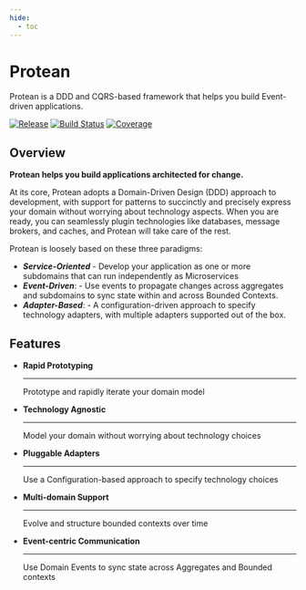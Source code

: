 ```yaml
---
hide:
  - toc
---
```


# Protean

Protean is a DDD and CQRS-based framework that helps you build Event-driven applications.

[![Release](https://img.shields.io/pypi/v/protean?label=Release&style=flat-square)](https://pypi.org/project/protean/)
[![Build Status](https://github.com/proteanhq/protean/actions/workflows/ci.yml/badge.svg)](https://github.com/proteanhq/protean/actions/workflows/ci.yml)
[![Coverage](https://codecov.io/gh/proteanhq/protean/graph/badge.svg?token=0sFuFdLBOx)](https://codecov.io/gh/proteanhq/protean)

## Overview

**Protean helps you build applications architected for change.**

At its core, Protean adopts a Domain-Driven Design (DDD) approach to
development, with support for patterns to succinctly and precisely express
your domain without worrying about technology aspects. When you are ready,
you can seamlessly plugin technologies like databases, message brokers, and
caches, and Protean will take care of the rest.

Protean is loosely based on these three paradigms:

- ***Service-Oriented*** - Develop your application as one or more subdomains that
can run independently as Microservices
- ***Event-Driven***: - Use events to propagate changes across aggregates and
subdomains to sync state within and across Bounded Contexts.
- ***Adapter-Based***: - A configuration-driven approach to specify technology
adapters, with multiple adapters supported out of the box.

## Features

<div class="grid cards" markdown>

-   __Rapid Prototyping__

    ---

    Prototype and rapidly iterate your domain model

-   __Technology Agnostic__

    ---

    Model your domain without worrying about technology choices

-   __Pluggable Adapters__

    ---

    Use a Configuration-based approach to specify technology choices

-   __Multi-domain Support__
    
    ---

    Evolve and structure bounded contexts over time

-   __Event-centric Communication__

    ---

    Use Domain Events to sync state across Aggregates and Bounded contexts

</div>

